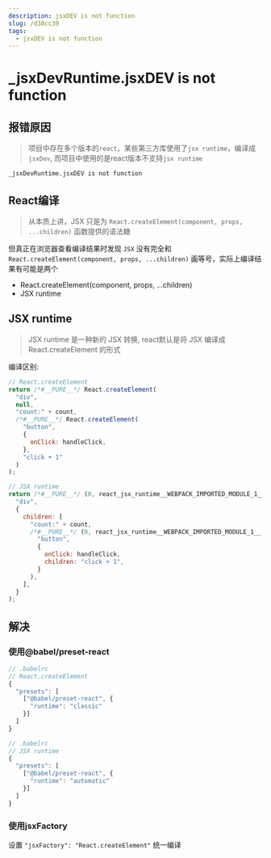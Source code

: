 ```yaml
---
description: jsxDEV is not function
slug: /d38cc39
tags: 
  - jsxDEV is not function
---
```


# _jsxDevRuntime.jsxDEV is not function

## 报错原因
>
> 项目中存在多个版本的`react`，某些第三方库使用了`jsx runtime`，编译成`jsxDev`, 而项目中使用的是react版本不支持`jsx runtime`

```text
_jsxDevRuntime.jsxDEV is not function
```

## React编译
>
> 从本质上讲，JSX 只是为 `React.createElement(component, props, ...children)` 函数提供的语法糖

但真正在浏览器查看编译结果时发现 `JSX` 没有完全和 `React.createElement(component, props, ...children)` 画等号，实际上编译结果有可能是两个

- React.createElement(component, props, ...children)
- JSX runtime

## JSX runtime
>
> JSX runtime 是一种新的 JSX 转换, react默认是将 JSX 编译成 React.createElement 的形式

编译区别:

```js
// React.createElement
return /*#__PURE__*/ React.createElement(
  "div",
  null,
  "count:" + count,
  /*#__PURE__*/ React.createElement(
    "button",
    {
      onClick: handleClick,
    },
    "click + 1"
  )
);
```

```js
// JSX runtime
return /*#__PURE__*/ (0, react_jsx_runtime__WEBPACK_IMPORTED_MODULE_1__.jsxs)(
  "div",
  {
    children: [
      "count:" + count,
      /*#__PURE__*/ (0, react_jsx_runtime__WEBPACK_IMPORTED_MODULE_1__.jsx)(
        "button",
        {
          onClick: handleClick,
          children: "click + 1",
        }
      ),
    ],
  }
);
```

## 解决

### 使用@babel/preset-react

```js
// .babelrc
// React.createElement
{
  "presets": [
    ["@babel/preset-react", {
      "runtime": "classic"
    }]
  ]
}
```

```js
// .babelrc
// JSX runtime
{
  "presets": [
    ["@babel/preset-react", {
      "runtime": "automatic"
    }]
  ]
}
```

### 使用jsxFactory

设置 `"jsxFactory": "React.createElement"` 统一编译
